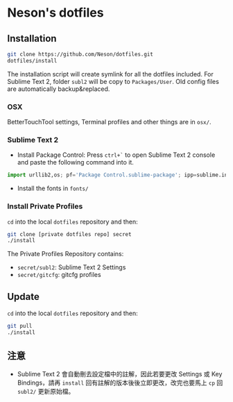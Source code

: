 Neson's dotfiles
================

## Installation

```bash
git clone https://github.com/Neson/dotfiles.git
dotfiles/install
```
The installation script will create symlink for all the dotfiles included.
For Sublime Text 2, folder `subl2` will be copy to `Packages/User`.
Old config files are automatically backup&replaced.

### OSX

BetterTouchTool settings, Terminal profiles and other things are in `osx/`.

### Sublime Text 2

* Install Package Control:
  Press `` ctrl+` `` to open Sublime Text 2 console and paste the following command into it.

```python
import urllib2,os; pf='Package Control.sublime-package'; ipp=sublime.installed_packages_path(); os.makedirs(ipp) if not os.path.exists(ipp) else None; urllib2.install_opener(urllib2.build_opener(urllib2.ProxyHandler())); open(os.path.join(ipp,pf),'wb').write(urllib2.urlopen('http://sublime.wbond.net/'+pf.replace(' ','%20')).read()); print('Please restart Sublime Text to finish installation')
```

* Install the fonts in `fonts/`

### Install Private Profiles

`cd` into the local `dotfiles` repository and then:
```bash
git clone [private dotfiles repo] secret
./install
```

The Private Profiles Repository contains:
* `secret/subl2`: Sublime Text 2 Settings
* `secret/gitcfg`: gitcfg profiles

## Update

`cd` into the local `dotfiles` repository and then:
```bash
git pull
./install
```

## 注意

* Sublime Text 2 會自動刪去設定檔中的註解，因此若要更改 Settings 或 Key Bindings，請再 `install` 回有註解的版本後後立即更改，改完也要馬上 `cp` 回 `subl2/` 更新原始檔。

